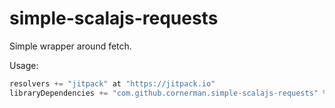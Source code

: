 # simple-scalajs-requests

Simple wrapper around fetch.

Usage:
```scala
resolvers += "jitpack" at "https://jitpack.io"
libraryDependencies += "com.github.cornerman.simple-scalajs-requests" %%% "requests" % "master-SNAPSHOT"
```
